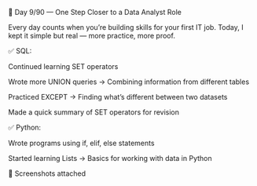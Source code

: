 🚀 Day 9/90 — One Step Closer to a Data Analyst Role

Every day counts when you’re building skills for your first IT job.
Today, I kept it simple but real — more practice, more proof.

✅ SQL:

Continued learning SET operators

Wrote more UNION queries → Combining information from different tables

Practiced EXCEPT → Finding what’s different between two datasets

Made a quick summary of SET operators for revision

✅ Python:

Wrote programs using if, elif, else statements

Started learning Lists → Basics for working with data in Python

📸 Screenshots attached

